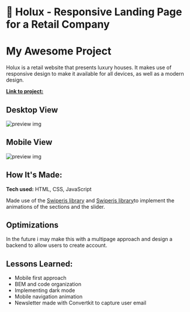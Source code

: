 # 🏡 Holux - Responsive Landing Page for a Retail Company

# My Awesome Project
Holux is a retail website that presents luxury houses. It makes use of responsive design to make it available for all devices, as well as a modern design. 

<a href="https://lucasperrotaroriz.github.io/Holux-Real-State-Landing-Page-01/" target="_blank">**Link to project:** </a>

## Desktop View
![preview img](https://github.com/LucasPerrotaRoriz/Real-State-Landing-Page-01/blob/main/assets/img/real-state.gif?raw=true)

## Mobile View
![preview img](https://github.com/LucasPerrotaRoriz/Real-State-Landing-Page-01/blob/main/assets/img/real-state-2.gif?raw=true)

## How It's Made:
**Tech used:** HTML, CSS, JavaScript

Made use of the <a href="https://scrollrevealjs.org/" target="_blank">Swiperjs library<a/> and <a href="https://swiperjs.com/" target="_blank">Swiperjs library<a/>to implement the 
animations of the sections and the slider. 


## Optimizations

In the future i may make this with a multipage approach and design a backend to allow users to create account.

## Lessons Learned:

* Mobile first approach
* BEM and code organization
* Implementing dark mode
* Mobile navigation animation
* Newsletter made with Convertkit to capture user email

<!-- 
## Examples:
Take a look at these couple examples that I have in my own portfolio:

**Palettable:** https://github.com/alecortega/palettable

**Twitter Battle:** https://github.com/alecortega/twitter-battle

**Patch Panel:** https://github.com/alecortega/patch-panel

-->
